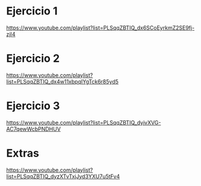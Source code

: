 # Ejercicio 1

https://www.youtube.com/playlist?list=PLSqqZBTIQ_dx6SCoEyrkmZ2SE9fj-zjI4

# Ejercicio 2

https://www.youtube.com/playlist?list=PLSqqZBTIQ_dx4w11xbpqIYgTck6r85yd5

# Ejercicio 3

https://www.youtube.com/playlist?list=PLSqqZBTIQ_dyivXVG-AC7qewWcbPNDHUV

# Extras

https://www.youtube.com/playlist?list=PLSqqZBTIQ_dyzXTvTxjJyd3YXU7u5tFv4
